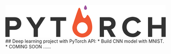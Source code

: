 <img src="https://github.com/josjsjen/Project-with-PyTorch/blob/master/Images/download (1).png" >
<br>
## Deep learning project with PyTorch API:
* Build CNN model with MNIST.
* COMING SOON ......
